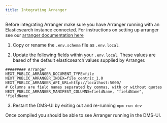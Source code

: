 ```yaml
---
title: Integrating Arranger
---
```


Before integrating Arranger make sure you have Arranger running with an Elasticsearch instance connected. For instructions on setting up arranger see our [arranger documentation here](https://overture.bio/documentation/arranger)

1. Copy or rename the `.env.schema` file as `.env.local`.


2. Update the following fields within your `.env.local`. These values are based of the default elasticsearch values supplied by Arranger.

```
######### Arranger
NEXT_PUBLIC_ARRANGER_DOCUMENT_TYPE=file 
NEXT_PUBLIC_ARRANGER_INDEX=file_centric_1.0
NEXT_PUBLIC_ARRANGER_API_URL=http://localhost:5000/
# Columns are field names separated by commas, with or without quotes
NEXT_PUBLIC_ARRANGER_MANIFEST_COLUMNS=fieldName, "fieldName", 'fieldName'
```

3. Restart the DMS-UI by exiting out and re-running `npm run dev`

Once compiled you should be able to see Arranger running in the DMS-UI.

<!--Grab screenshot once docker is fixed-->




